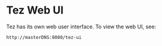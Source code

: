# Tez Web UI<a name="tez-web-ui"></a>

Tez has its own web user interface\. To view the web UI, see:

```
http://masterDNS:8080/tez-ui
```